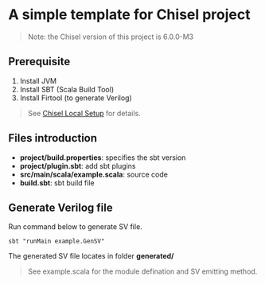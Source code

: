 # A simple template for Chisel project
> Note: the Chisel version of this project is 6.0.0-M3 
## Prerequisite
1. Install JVM
2. Install SBT (Scala Build Tool)
3. Install Firtool (to generate Verilog)

> See [Chisel Local Setup](https://github.com/chipsalliance/chisel/blob/main/SETUP.md) for details.
## Files introduction
- **project/build.properties**: specifies the sbt version
- **project/plugin.sbt**:  add sbt plugins
- **src/main/scala/example.scala**: source code
- **build.sbt**: sbt build file

## Generate Verilog file
Run command below to generate SV file.
```
sbt "runMain example.GenSV"
```
The generated SV file locates in folder **generated/**

> See example.scala for the module defination and SV emitting method.
